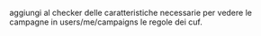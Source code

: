 aggiungi al checker delle caratteristiche necessarie per vedere le campagne in users/me/campaigns le regole dei cuf.

